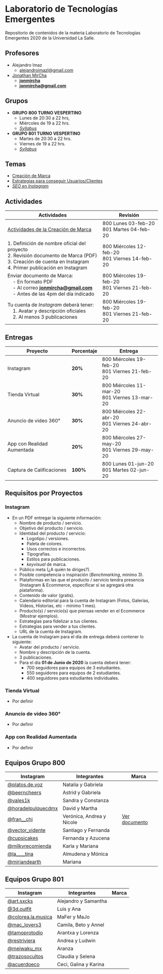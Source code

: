 # Laboratorio de Tecnologías Emergentes

Repositorio de contenidos de la materia Laboratorio de Tecnologías Emergentes 2020 de la Universidad La Salle.

## Profesores

- Alejandro Imaz
  - [alejandroimazl@gmail.com](mailto:alejandroimazl@gmail.com)
- [Jonathan MirCha](http://jonmircha.com)
  - **[jonmircha](https://youtube.com/jonmircha)**
  - **[jonmircha@gmail.com](mailto:jonmircha@gmail.com)**

## Grupos

- **GRUPO 800 TURNO VESPERTINO**
  - Lunes de 20:30 a 22 hrs,
  - Miércoles de 19 a 22 hrs.
  - [_Syllabus_](./pdf/LabEmergentes2020_800.pdf)
- **GRUPO 801 TURNO VESPERTINO**
  - Martes de 20:30 a 22 hrs.
  - Viernes de 19 a 22 hrs.
  - [_Syllabus_](./pdf/LabEmergentes2020_801.pdf)

## Temas

- [Creación de Marca](./mds/Marca.md)
- [Estrategias para conseguir Usuarios/Clientes](./mds/Estrategias.md)
- [_SEO_ en _Instagram_](./mds/InstagramSEO.md)

## Actividades

| Actividades                                                                                                                                                                                           | Revisión                                          |
| ----------------------------------------------------------------------------------------------------------------------------------------------------------------------------------------------------- | ------------------------------------------------- |
| [Actividades de la Creación de Marca](./mds/Marca.md#actividades)                                                                                                                                     | 800 Lunes 03-feb-20 <br>801 Martes 04-feb-20      |
| 1. Definición de nombre oficial del proyecto<br>2. Revisión documento de Marca (PDF)<br>3. Creación de cuenta en Instagram<br>4. Primer publicación en Instagram                                      | 800 Miércoles 12-feb-20 <br>801 Viernes 14-feb-20 |
| Enviar documento de Marca: <br>&nbsp;&nbsp;&nbsp;&nbsp;- En formato PDF<br>&nbsp;&nbsp;&nbsp;&nbsp;- Al correo **jonmircha@gmail.com**<br>&nbsp;&nbsp;&nbsp;&nbsp;- Antes de las 4pm del día indicado | 800 Miércoles 19-feb-20<br>801 Viernes 21-feb-20  |
| Tu cuenta de _Instagram_ deberá tener: <br>&nbsp;&nbsp;&nbsp;&nbsp;1. Avatar y descripción oficiales<br>&nbsp;&nbsp;&nbsp;&nbsp;2. Al menos 3 publicaciones                                           | 800 Miércoles 19-feb-20 <br>801 Viernes 21-feb-20 |

## Entregas

| Proyecto                   | Porcentaje | Entrega                                           |
| -------------------------- | ---------- | ------------------------------------------------- |
| Instagram                  | **20%**    | 800 Miércoles 19-feb-20 <br>801 Viernes 21-feb-20 |
| Tienda Virtual             | **30%**    | 800 Miércoles 11-mar-20 <br>801 Viernes 13-mar-20 |
| Anuncio de video 360°      | **30%**    | 800 Miércoles 22-abr-20 <br>801 Viernes 24-abr-20 |
| App con Realidad Aumentada | **20%**    | 800 Miércoles 27-may-20 <br>801 Viernes 29-may-20 |
| Captura de Calificaciones  | **100%**   | 800 Lunes 01-jun-20 <br>801 Martes 02-jun-20      |

## Requisitos por Proyectos

### Instagram

- En un PDF entregar la siguiente información:
  - Nombre de producto / servicio.
  - Objetivo del producto / servicio.
  - Identidad del producto / servicio:
    - Logotipo / versiones.
    - Paleta de colores.
    - Usos correctos e incorrectos.
    - Tipografías.
    - Estilos para publicaciones.
    - _keyvisual_ de marca.
  - Público meta (¿A quién te diriges?).
  - Posible competencia o inspiración (_Benchmarking_, mínimo 3).
  - Plataformas en las que el producto / servicio tendra presencia (Instagram & Ecommerce, especificar sí se agregará otra plataforma).
  - Contenido de valor (gratis).
  - Calendario editorial para la cuenta de Instagram (Fotos, Galerías, Videos, Historias, etc - mínimo 1 mes).
  - Producto(s) / servicio(s) que piensas vender en el Ecommerce (Mostrar ejemplos).
  - Estrategias para fidelizar a tus clientes.
  - Estrategias para vender a tus clientes.
  - URL de la cuenta de Instagram.
- La cuenta de Instagram para el día de entrega deberá contener lo siguiente:
  - Avatar del producto / servicio.
  - Nombre y descripción de la cuenta.
  - 3 publicaciones.
  - Para el día **01 de Junio de 2020** la cuenta deberá tener:
    - 700 seguidores para equipos de 3 estudiantes.
    - 550 seguidores para equipos de 2 estudiantes.
    - 400 seguidores para estudiantes individuales.

### Tienda Virtual

- Por definir

### Anuncio de video 360°

- Por definir

### App con Realidad Aumentada

- Por definir

## Equipos Grupo 800

| Instagram                                                          | Integrantes               | Marca                              |
| ------------------------------------------------------------------ | ------------------------- | ---------------------------------- |
| [@platos.de.voz](https://www.instagram.com/platos.de.voz/)         | Natalia y Gabriela        |                                    |
| [@beerncheers](https://www.instagram.com/beerncheers/)             | Astrid y Gabriela         |                                    |
| [@vales1k](https://www.instagram.com/vales1k/)                     | Sandra y Constanza        |                                    |
| [@horadelpulquecdmx](https://www.instagram.com/horadelpulquecdmx/) | David y Martha            |                                    |
| [@fran\_\_chi](https://www.instagram.com/fran__chi/)               | Verónica, Andrea y Nicole | [Ver documento](./pdf/FranChi.pdf) |
| [@vector_vidente](https://www.instagram.com/vector_vidente/)       | Santiago y Fernanda       |                                    |
| [@cupsicakes](https://www.instagram.com/cupsicakes)                | Fernanda y Azucena        |                                    |
| [@milkyrecomienda](https://www.instagram.com/milkyrecomienda/)     | Karla y Mariana           |                                    |
| [@la\_\_\_\_tina](https://www.instagram.com/la____tina/)           | Almudena y Mónica         |                                    |
| [@miriandearth](https://www.instagram.com/miriandearth/)           | Mariana                   |                                    |

## Equipos Grupo 801

| Instagram                                                          | Integrantes           | Marca |
| ------------------------------------------------------------------ | --------------------- | ----- |
| [@art.sxcks](https://www.instagram.com/art.sxcks/)                 | Alejandro y Samantha  |       |
| [@3d.outfit](https://www.instagram.com/3d.outfit/)                 | Luis y Ana            |       |
| [@colorea.la.musica](https://www.instagram.com/colorea.la.musica/) | MaFer y MaJo          |       |
| [@mac_lovers3](https://www.instagram.com/mac_lovers3/)             | Camila, Beto y Annel  |       |
| [@tamoprotodio](https://www.instagram.com/tamoprotodio/)           | Arantxa y Lorenza     |       |
| [@restriviera](https://www.instagram.com/restriviera/)             | Andrea y Ludwin       |       |
| [@meiwaku_mx](https://www.instagram.com/meiwaku_mx/)               | Aranza                |       |
| [@trazosocultos](https://www.instagram.com/trazosocultos/)         | Claudia y Selena      |       |
| [@acuerdoeco](https://www.instagram.com/acuerdoeco/)               | Ceci, Galina y Karina |       |
